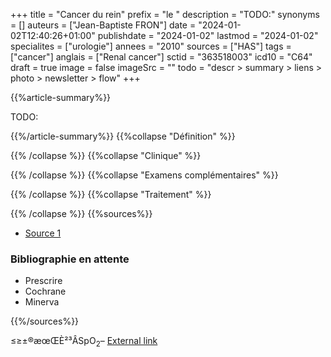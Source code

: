 +++
title = "Cancer du rein"
prefix = "le "
description = "TODO:"
synonyms = []
auteurs = ["Jean-Baptiste FRON"]
date = "2024-01-02T12:40:26+01:00"
publishdate = "2024-01-02"
lastmod = "2024-01-02"
specialites = ["urologie"]
annees = "2010"
sources = ["HAS"]
tags = ["cancer"]
anglais = ["Renal cancer"]
sctid = "363518003"
icd10 = "C64"
draft = true
image = false
imageSrc = ""
todo = "descr > summary > liens > photo > newsletter > flow"
+++

{{%article-summary%}}

TODO:

{{%/article-summary%}}
{{%collapse "Définition" %}}



{{% /collapse %}}
{{%collapse "Clinique" %}}


{{% /collapse %}}
{{%collapse "Examens complémentaires" %}}


{{% /collapse %}}
{{%collapse "Traitement" %}}


{{% /collapse %}}
{{%sources%}}

- [Source 1](URL)

### Bibliographie en attente

- Prescrire
- Cochrane
- Minerva

{{%/sources%}}

≤≥±®æœŒÈ²³ÂSpO<sub>2</sub>–
[External link](https://discourse.gohugo.io/ "{rel='nofollow'}")
